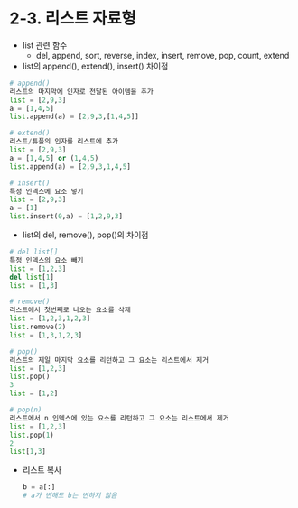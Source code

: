 # 2-3. 리스트 자료형
* list 관련 함수
    * del, append, sort, reverse, index, insert, remove, pop, count, extend
* list의 append(), extend(), insert() 차이점
```python
# append()
리스트의 마지막에 인자로 전달된 아이템을 추가
list = [2,9,3]
a = [1,4,5]
list.append(a) = [2,9,3,[1,4,5]]

# extend()
리스트/튜플의 인자를 리스트에 추가
list = [2,9,3]
a = [1,4,5] or (1,4,5)
list.append(a) = [2,9,3,1,4,5]

# insert()
특정 인덱스에 요소 넣기
list = [2,9,3]
a = [1]
list.insert(0,a) = [1,2,9,3]
```
* list의 del, remove(), pop()의 차이점
```python
# del list[]
특정 인덱스의 요소 빼기
list = [1,2,3]
del list[1]
list = [1,3]

# remove()
리스트에서 첫번째로 나오는 요소를 삭제
list = [1,2,3,1,2,3]
list.remove(2)
list = [1,3,1,2,3]

# pop()
리스트의 제일 마지막 요소를 리턴하고 그 요소는 리스트에서 제거
list = [1,2,3]
list.pop()
3
list = [1,2]

# pop(n)
리스트에서 n 인덱스에 있는 요소를 리턴하고 그 요소는 리스트에서 제거
list = [1,2,3]
list.pop(1)
2
list[1,3]
```
* 리스트 복사
    ```python
    b = a[:]
    # a가 변해도 b는 변하지 않음
    ```